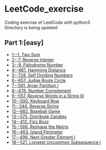 # LeetCode_exercise
Coding exercise  of LeetCode with python3  
Directory is being updated

## Part 1:[easy]
- [1--1. Two Sum](https://github.com/NxG1GnX/LeetCode_exercise/blob/master/easy/%5Beasy%5D-1-Two%20Sum.py)
- [2--7. Reverse Integer](https://github.com/NxG1GnX/LeetCode_exercise/blob/master/easy/%5Beasy%5D-7-Reverse%20Integer.py) 
- [3--9. Palindrome Number](https://github.com/NxG1GnX/LeetCode_exercise/blob/master/easy/%5Beasy%5D-9-Palindrome%20Number.py)  
- [4--461. Hamming Distance](https://github.com/NxG1GnX/LeetCode_exercise/blob/master/easy/%5Beasy%5D-461-Hamming%20Distance.py)
- [5--728. Self Dividing Numbers](https://github.com/NxG1GnX/LeetCode_exercise/blob/master/easy/%5Beasy%5D-728-Self%20Dividing%20Numbers.py)
- [6--657. Judge Route Circle](https://github.com/NxG1GnX/LeetCode_exercise/blob/master/easy/%5Beasy%5D-657-Judge%20Route%20Circle.py)
- [7--561. Array Partition I](https://github.com/NxG1GnX/LeetCode_exercise/blob/master/easy/%5Beasy%5D-561-Array%20Partition%20I.py)
- [8--476. Number Complement](https://github.com/NxG1GnX/LeetCode_exercise/blob/master/easy/%5Beasy%5D-476-Number%20Complement.py)
- [9--557. Reverse Words in a String III](https://github.com/NxG1GnX/LeetCode_exercise/blob/master/easy/%5Beasy%5D-557-Reverse%20Words%20in%20a%20String%20III.py)
- [10--500. Keyboard Row](https://github.com/NxG1GnX/LeetCode_exercise/blob/master/easy/%5Beasy%5D-500-Keyboard%20Row.py)
- [11--344. Reverse String](https://github.com/NxG1GnX/LeetCode_exercise/blob/master/easy/%5Beasy%5D-344-Reverse%20String.py)
- [12--682. Baseball Game](https://github.com/NxG1GnX/LeetCode_exercise/blob/master/easy/%5Beasy%5D-682-Baseball%20Game.py)
- [13--575. Distribute Candies](https://github.com/NxG1GnX/LeetCode_exercise/blob/master/easy/%5Beasy%5D-575-Distribute%20Candies.py)
- [14--412. Fizz Buzz](https://github.com/NxG1GnX/LeetCode_exercise/blob/master/easy/%5Beasy%5D-412-Fizz%20Buzz.py)
- [15--566. Reshape the Matrix](https://github.com/NxG1GnX/LeetCode_exercise/blob/master/easy/%5Beasy%5D-566-Reshape%20the%20Matrix.py)
- [16--463. Island Perimeter](https://github.com/NxG1GnX/LeetCode_exercise/blob/master/easy/%5Beasy%5D-463-Island%20Perimeter.py)
- [17--496. Next Greater Element I](https://github.com/NxG1GnX/LeetCode_exercise/blob/master/easy/%5Beasy%5D-496-Next%20Greater%20Element%20I.py)
- [18--521. Longest Uncommon Subsequence I](https://github.com/NxG1GnX/LeetCode_exercise/blob/master/easy/%5Beasy%5D-521-Longest%20Uncommon%20Subsequence%20I.py)
